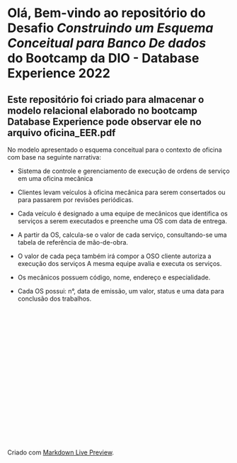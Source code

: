 # Olá, Bem-vindo ao repositório do Desafio _Construindo um Esquema Conceitual para Banco De dados_ <br> do Bootcamp da DIO - Database Experience 2022

## Este repositório foi criado para almacenar o modelo relacional elaborado no bootcamp Database Experience pode observar ele no arquivo oficina_EER.pdf

No modelo apresentado o esquema conceitual para o contexto de oficina com base na seguinte narrativa:

* Sistema de controle e gerenciamento de execução de ordens de serviço em uma oficina mecânica

* Clientes levam veículos à oficina mecânica para serem consertados ou para passarem por revisões  periódicas.

* Cada veículo é designado a uma equipe de mecânicos que identifica os serviços a serem executados e preenche uma OS com data de entrega.

* A partir da OS, calcula-se o valor de cada serviço, consultando-se uma tabela de referência de mão-de-obra.

* O valor de cada peça também irá compor a OSO cliente autoriza a execução dos serviços
A mesma equipe avalia e executa os serviços.

* Os mecânicos possuem código, nome, endereço e especialidade.

* Cada OS possui: n°, data de emissão, um valor, status e uma data para conclusão dos trabalhos.

# <br><br><br><br><br><br><br><br>

Criado com [Markdown Live Preview](https://markdownlivepreview.com/).
